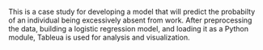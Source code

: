 This is a case study for developing a model that will predict the probabilty of an individual being excessively absent from work. 
After preprocessing the data, building a logistic regression model, and loading it as a Python module, Tableua is used for analysis and visualization. 
